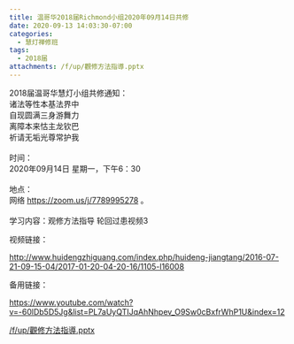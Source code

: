```yaml
---
title: 温哥华2018届Richmond小组2020年09月14日共修
date: 2020-09-13 14:03:30-07:00
categories:
  - 慧灯禅修班
tags:
  - 2018届
attachments: /f/up/觀修方法指導.pptx
---
```

2018届温哥华慧灯小组共修通知：\
诸法等性本基法界中\
自现圆满三身游舞力\
离障本来怙主龙钦巴\
祈请无垢光尊常护我\
\
时间：\
2020年09月14日 星期一，下午6：30\
\
地点：\
网络 <https://zoom.us/j/7789995278> 。\
\
学习内容：观修方法指导 轮回过患视频3

视频链接：

<!--StartFragment-->

<http://www.huidengzhiguang.com/index.php/huideng-jiangtang/2016-07-21-09-15-04/2017-01-20-04-20-16/1105-l16008>

<!--EndFragment-->

备用链接：

<!--StartFragment-->

<https://www.youtube.com/watch?v=-60lDb5D5Jg&list=PL7aUyQTIJqAhNhpev_O9Sw0cBxfrWhP1U&index=12>

[/f/up/觀修方法指導.pptx](http://huidengchanxiu.net/hdv/f/up/觀修方法指導.pptx)